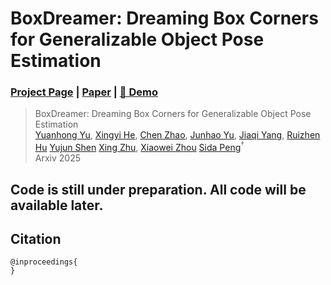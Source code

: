 # BoxDreamer: Dreaming Box Corners for Generalizable Object Pose Estimation
### [Project Page](https://zju3dv.github.io/BoxDreamer) | [Paper]([https://arxiv.org/abs/2501.07556](https://zju3dv.github.io/BoxDreamer)) | [🤗 Demo](https://huggingface.co/spaces/LittleFrog/BoxDreamer)

> BoxDreamer: Dreaming Box Corners for Generalizable Object Pose Estimation\
> [Yuanhong Yu](https://yuanhongyu.xyz/),
[Xingyi He](https://github.com/hxy-123),
[Chen Zhao](https://sailor-z.github.io/),
[Junhao Yu](https://openreview.net/profile?id=~Junhao_Yu3),
[Jiaqi Yang](https://yangjiaqihomepage.github.io/),
[Ruizhen Hu](https://csse.szu.edu.cn/staff/ruizhenhu/)
[Yujun Shen](https://shenyujun.github.io/)
[Xing Zhu](https://openreview.net/profile?id=~Xing_Zhu2),
[Xiaowei Zhou](https://www.xzhou.me/)
[Sida Peng](https://pengsida.net/)<sup>†</sup> \
> Arxiv 2025

## Code is still under preparation. All code will be available later.


## Citation

```
@inproceedings{
}
```
